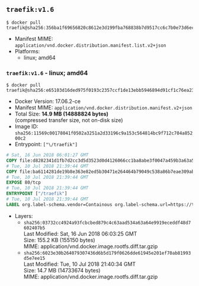## `traefik:v1.6`

```console
$ docker pull traefik@sha256:356ba1f69656820c8612e3d199fba768838b7d9517cc6c7b0e73d6ec602bb292
```

-	Manifest MIME: `application/vnd.docker.distribution.manifest.list.v2+json`
-	Platforms:
	-	linux; amd64

### `traefik:v1.6` - linux; amd64

```console
$ docker pull traefik@sha256:e65103d16ded975f0193c2357ccf1de13ebb5946894d91cf1c76ea23033d0476
```

-	Docker Version: 17.06.2-ce
-	Manifest MIME: `application/vnd.docker.distribution.manifest.v2+json`
-	Total Size: **14.9 MB (14888824 bytes)**  
	(compressed transfer size, not on-disk size)
-	Image ID: `sha256:11569c00178041f0502a3251a2d33196c9a153c564814bc9f712c704a85200c2`
-	Entrypoint: `["\/traefik"]`

```dockerfile
# Sat, 16 Jun 2018 06:01:27 GMT
COPY file:d8282341d1fb7d2cc3d5d3523d0d4126066cc1ba8abe3f0047a459b3a63a5653 in /etc/ssl/certs/ 
# Tue, 10 Jul 2018 21:39:44 GMT
COPY file:ba6114281de19b8e363e82ed5b30471e264464b79049c538a86b7eae309ab46e in / 
# Tue, 10 Jul 2018 21:39:44 GMT
EXPOSE 80/tcp
# Tue, 10 Jul 2018 21:39:44 GMT
ENTRYPOINT ["/traefik"]
# Tue, 10 Jul 2018 21:39:44 GMT
LABEL org.label-schema.vendor=Containous org.label-schema.url=https://traefik.io org.label-schema.name=Traefik org.label-schema.description=A modern reverse-proxy org.label-schema.version=v1.6.5 org.label-schema.docker.schema-version=1.0
```

-	Layers:
	-	`sha256:03732cc4924a93fcbcbed879c4c63aad534a63a64e9919eceddf48d7602407b5`  
		Last Modified: Sat, 16 Jun 2018 06:03:25 GMT  
		Size: 155.2 KB (155150 bytes)  
		MIME: application/vnd.docker.image.rootfs.diff.tar.gzip
	-	`sha256:6023e30b264079307436d6b5d179f0626dde61945e201ef70ab81993d5e7ee15`  
		Last Modified: Tue, 10 Jul 2018 21:40:34 GMT  
		Size: 14.7 MB (14733674 bytes)  
		MIME: application/vnd.docker.image.rootfs.diff.tar.gzip
